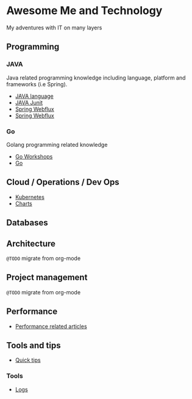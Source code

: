 # Awesome Me and Technology

My adventures with IT on many layers

## Programming

### JAVA

Java related programming knowledge including language, platform and frameworks (i.e Spring).

- [JAVA language](programming/java/lang/README.md)
- [JAVA Junit](programming/java/junit/README.md)
- [Spring Webflux](programming/java/spring/README.md)
- [Spring Webflux](programming/java/spring-flux/README.md)

### Go

Golang programming related knowledge

- [Go Workshops](https://github.com/exu/go-workshops)
- [Go](programming/go/README.md)


## Cloud / Operations / Dev Ops

- [Kubernetes](ops/kubernetes/README.md)
- [Charts](ops/charts/README.md)


## Databases

## Architecture

`@TODO` migrate from org-mode

## Project management

`@TODO` migrate from org-mode

## Performance

- [Performance related articles](performance/README.md)

## Tools and tips

- [Quick tips](quick-tips/README.md)

### Tools

- [Logs](tools/logs/README.md)
